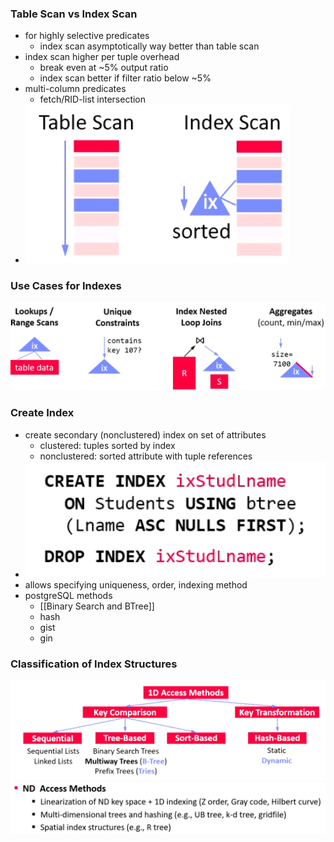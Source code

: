### Table Scan vs Index Scan
+ for highly selective predicates
	+ index scan asymptotically way better than table scan
+ index scan higher per tuple overhead
	+ break even at ~5% output ratio
	+ index scan better if filter ratio below ~5%
+ multi-column predicates
	+ fetch/RID-list intersection
+ ![](../../../z_images/Pasted%20image%2020220505110646.png)

### Use Cases for Indexes
![](../../../z_images/Pasted%20image%2020220505111610.png)

### Create Index
+ create secondary (nonclustered) index on set of attributes
	+ clustered: tuples sorted by index
	+ nonclustered: sorted attribute with tuple references
+ ![](../../../z_images/Pasted%20image%2020220505111741.png)
+ allows specifying uniqueness, order, indexing method
+ postgreSQL methods
	+ [[Binary Search and BTree]]
	+ hash
	+ gist
	+ gin

### Classification of Index Structures
![](../../../z_images/Pasted%20image%2020220505112449.png)
![](../../../z_images/Pasted%20image%2020220505112534.png)


